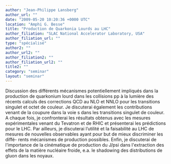 ```yaml
---
author: "Jean-Philippe Lansberg"
author_url: ""
date: "2009-05-20 10:20:36 +0000 UTC"
location: "Amphi G. Besse"
title: "Production de Quarkonia Lourds au LHC"
author_filiation: "SLAC National Accelerator Laboratory, USA"
author_filiation_url: ""
type: "spécialisé"
author2: ""
author_url2: ""
author_filiation2: ""
author_filiation_url2: ""
title2: ""
category: "seminar" 
layout: "seminar"
---
```

Discussion des différents mécanismes potentiellement impliqués dans la production de quarkonium lourd dans les collisions pp à la lumière des récents calculs des corrections QCD au NLO et NNLO pour les transitions singulet et octet de couleur. Je discuterai également les contributions venant de la coupure dans la voie s dans les transitions singulet de couleur. A chaque fois, je confronterai les résultats obtenus avec les mesures expérimentales venant du Tevatron et de RHIC et présenterai les prédictions pour le LHC. Par ailleurs, je discuterai l’utilité et la faisabilité au LHC de mesures de nouvelles observables ayant pour but de mieux discriminer les diffé- rents mécanismes de production possibles. Enfin, je discuterai de l'importance de la cinématique de production du J/psi dans l'extraction des effets de la matière nucléaire froide, e.a. le shadowing des distributions de gluon dans les noyaux.
